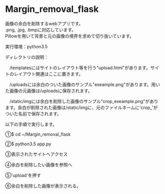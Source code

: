 # Margin_removal_flask
画像の余白を削除するwebアプリです。　　　　　　　　　　　　　　　　　　　　　　　　　　　　　　　　　　　　　　
.png, .jpg, .bmpに対応しています。　　　　　　　　　　　　　　　　　　　　　　　　　　　　　　　　　　　　　　
Pillowを用いて背景と元の画像の境界を求めて切り抜いています。

実行環境：python3.5

ディレクトリの説明：

　/templatesにはサイトのレイアウト等を行う"upload.html"があります。サイトのレイアウト関連はここに置きます。
  
　/uploadsには余白のついた画像のサンプル"exeample.png"があります。用いた画像の元画像は/uploadsに保存されます。


 　/static/imgには余白を削除した画像のサンプル"crop_exeample.png"があります。余白が削除された画像は/static/imgに、元のファイルネームに'crop_'がついた名前で保存されます。

以下の手順で実行します。

①$ cd ~/Margin_removal_flask

②$ python3.5 app.py

③表示されたサイトへアクセス

④余白を削除したい画像を参照へ

⑤'upload'を押す

⑥余白を削除した画像が表示される。
